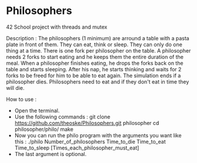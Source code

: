 # Philosophers
42 School project with threads and mutex

Description :
The philosophers (1 minimum) are arround a table with a pasta plate in front of them.
They can eat, think or sleep.
They can only do one thing at a time.
There is one fork per philosopher on the table.
A philosopher needs 2 forks to start eating and he keeps them the entire duration of the meal.
When a philosopher finishes eating, he drops the forks back on the table and starts sleeping.
After his nap, he starts thinking and waits for 2 forks to be freed for him to be able to eat again.
The simulation ends if a philosopher dies.
Philosophers need to eat and if they don't eat in time they will die.

How to use :
- Open the terminal.
- Use the following commands :
git clone https://github.com/theoske/Philosophers.git philosopher
cd philosopher/philo/
make
- Now you can run the philo program with the arguments you want like this :
    ./philo   Number_of_philosophers   Time_to_die   Time_to_eat   Time_to_sleep   [Times_each_philosopher_must_eat]
- The last argument is optional.
